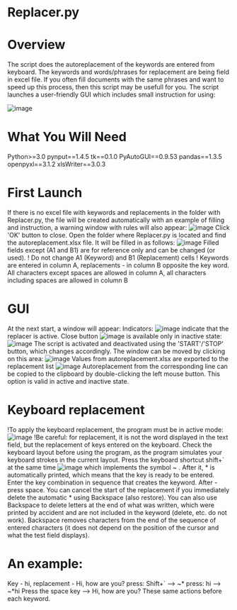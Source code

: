 # Replacer.py
# Overview
The script does the autoreplacement of the keywords are entered from keyboard. The keywords and words/phrases for replacement are being field in excel file. If you often fill documents with the same phrases and want to speed up this process, then this script may be usefull for you. The script launches a user-friendly GUI which includes small instruction for using:

![image](https://github.com/ViYarem/autoreplacer/assets/68001529/73077dfb-5b16-4814-8f20-85576d112613)

# What You Will Need
Python>=3.0
pynput==1.4.5
tk==0.1.0
PyAutoGUI==0.9.53
pandas==1.3.5
openpyxl==3.1.2
xlsWriter==3.0.3

# First Launch
If there is no excel file with keywords and replacements in the folder with Replacer.py, the file will be created automatically with an example of filling and instruction, a warning window with rules will also appear:
![image](https://github.com/ViYarem/autoreplacer/assets/68001529/a5725aa4-6349-44c8-8fc6-17cc4dee23b7)
Click 'OK' button to close.
Open the folder where Replacer.py is located and find the autoreplacement.xlsx file. It will be filled in as follows:
![image](https://github.com/ViYarem/autoreplacer/assets/68001529/f31ed1cd-dce2-4649-ad3d-8901de33d377)
Filled fields except (A1 and B1) are for reference only and can be changed (or used).
! Do not change A1 (Keyword) and B1 (Replacement) cells
! Keywords are entered in column A, replacements - in column B opposite the key word. All characters except spaces are allowed in column A, all characters including spaces are allowed in column B

# GUI
At the next start, a window will appear:
Indicators: ![image](https://github.com/ViYarem/autoreplacer/assets/68001529/2df46063-3d1d-4fea-a197-b46265fe884c) indicate that the replacer is active.
Close button ![image](https://github.com/ViYarem/autoreplacer/assets/68001529/76a24f8f-cad8-492a-9d35-1731ee47e57a) is available only in inactive state: ![image](https://github.com/ViYarem/autoreplacer/assets/68001529/da461802-1585-4e42-8149-60ea29da8a08)
The script is activated and deactivated using the 'START'/'STOP' button, which changes accordingly.
The window can be moved by clicking on this area: ![image](https://github.com/ViYarem/autoreplacer/assets/68001529/7a5cec10-232b-4e96-925b-17bfb659f8ad) 
Values from autoreplacement.xlsx are exported to the replacement list ![image](https://github.com/ViYarem/autoreplacer/assets/68001529/9a8d46ff-67fe-4310-9092-b1eed8e93c9b)
Autoreplacement from the corresponding line can be copied to the clipboard by double-clicking the left mouse button. This option is valid in active and inactive state. 

# Keyboard replacement
!To apply the keyboard replacement, the program must be in active mode: ![image](https://github.com/ViYarem/autoreplacer/assets/68001529/271fd480-0604-4bb0-b552-25fba688cd3f)
!Be careful: for replacement, it is not the word displayed in the text field, but the replacement of keys entered on the keyboard. Check the keyboard layout before using the program, as the program simulates your keyboard strokes in the current layout.
Press the keyboard shortcut shift+` at the same time ![image](https://github.com/ViYarem/autoreplacer/assets/68001529/f57c5e56-f023-491c-bfa5-17098470030b) which implements the symbol ~ . After it, * is automatically printed, which means that the key is ready to be entered. 
Enter the key combination in sequence that creates the keyword. 
After - press space.
You can cancel the start of the replacement if you immediately delete the automatic * using Backspace (also restore). You can also use Backspace to delete letters at the end of what was written, which were printed by accident and are not included in the keyword (delete, etc. do not work). 
Backspace removes characters from the end of the sequence of entered characters (it does not depend on the position of the cursor and what the test field displays).

# An example:
Key - hi, replacement - Hi, how are you?
press: Shift+` --> ~*
press: hi -->  ~*hi
Press the space key --> Hi, how are you?
These same actions before each keyword.


